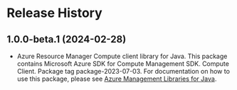 # Release History

## 1.0.0-beta.1 (2024-02-28)

- Azure Resource Manager Compute client library for Java. This package contains Microsoft Azure SDK for Compute Management SDK. Compute Client. Package tag package-2023-07-03. For documentation on how to use this package, please see [Azure Management Libraries for Java](https://aka.ms/azsdk/java/mgmt).
